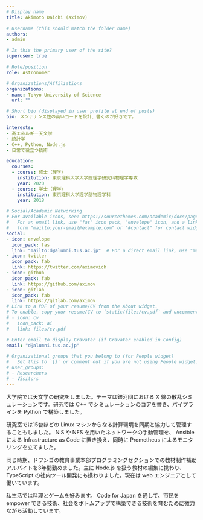 ```yaml
---
# Display name
title: Akimoto Daichi (aximov)

# Username (this should match the folder name)
authors:
- admin

# Is this the primary user of the site?
superuser: true

# Role/position
role: Astronomer

# Organizations/Affiliations
organizations:
- name: Tokyo University of Science
  url: ""

# Short bio (displayed in user profile at end of posts)
bio: メンテナンス性の高いコードを設計、書くのが好きです。

interests:
- 高エネルギー天文学
- 統計学
- C++, Python, Node.js
- 日常で役立つ技術

education:
  courses:
  - course: 修士（理学）
    institution: 東京理科大学大学院理学研究科物理学専攻
    year: 2020
  - course: 学士（理学）
    institution: 東京理科大学理学部物理学科
    year: 2018

# Social/Academic Networking
# For available icons, see: https://sourcethemes.com/academic/docs/page-builder/#icons
#   For an email link, use "fas" icon pack, "envelope" icon, and a link in the
#   form "mailto:your-email@example.com" or "#contact" for contact widget.
social:
- icon: envelope
  icon_pack: fas
  link: "mailto:d@alumni.tus.ac.jp"  # For a direct email link, use "mailto:test@example.org".
- icon: twitter
  icon_pack: fab
  link: https://twitter.com/aximovich
- icon: github
  icon_pack: fab
  link: https://github.com/aximov
- icon: gitlab
  icon_pack: fab
  link: https://gitlab.com/aximov
# Link to a PDF of your resume/CV from the About widget.
# To enable, copy your resume/CV to `static/files/cv.pdf` and uncomment the lines below.
# - icon: cv
#   icon_pack: ai
#   link: files/cv.pdf

# Enter email to display Gravatar (if Gravatar enabled in Config)
email: "d@alumni.tus.ac.jp"

# Organizational groups that you belong to (for People widget)
#   Set this to `[]` or comment out if you are not using People widget.
# user_groups:
# - Researchers
# - Visitors
---
```


大学院では天文学の研究をしました。テーマは銀河団における X 線の散乱シミュレーションです。研究では C++ でシミュレーションのコアを書き、パイプラインを Python で構築しました。

研究室では15台ほどの Linux マシンからなる計算環境を同期と協力して管理することもしました。 NIS や NFS を用いたネットワークの手動管理を、 Ansible による Infrastructure as Code に置き換え、同時に Prometheus によるモニタリングを立てました。

同じ時期、ドワンゴの教育事業本部プログラミングセクションでの教材制作補助アルバイトを3年間勤めました。主に Node.js を扱う教材の編集に携わり、 TypeScript の社内ツール開発にも携わりました。現在は web エンジニアとして働いています。

私生活では料理とゲームを好みます。 Code for Japan を通して、市民を empower できる技術、社会をボトムアップで構築できる技術を育むために微力ながら活動しています。
